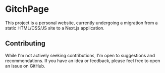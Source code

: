 # GitchPage

This project is a personal website, currently undergoing a migration from a static HTML/CSS/JS site to a Next.js application.



## Contributing

While I'm not actively seeking contributions, I'm open to suggestions and recommendations. If you have an idea or feedback, please feel free to open an issue on GitHub.
